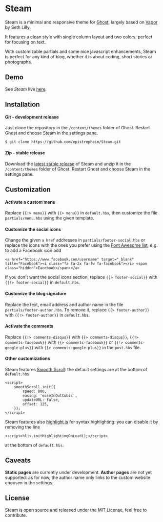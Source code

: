 # Steam
Steam is a minimal and responsive theme for [Ghost](http://ghost.org/), largely based on [Vapor](https://github.com/sethlilly/Vapor) by Seth Lilly.

It features a clean style with single column layout and two colors, perfect for focusing on text.

With customizable partials and some nice javascript enhancements, Steam is perfect for any kind of blog, whether it is about coding, short stories or photographs.

## Demo
See *Steam* live [here](http://epistrephe.in/steam/).

## Installation
#### Git - development release
Just clone the repository in the `/content/themes` folder of Ghost. Restart Ghost and choose Steam in the settings pane.

    $ git clone https://github.com/epistrephein/Steam.git

#### Zip - stable release
Download the [latest stable release](https://github.com/epistrephein/Steam/releases) of Steam and unzip it in the `/content/themes` folder of Ghost. Restart Ghost and choose Steam in the settings pane.

## Customization
#### Activate a custom menu
Replace `{{!> menu}}` with `{{> menu}}` in `default.hbs`, then customize the file `partials/menu.hbs` using the given template.

#### Customize the social icons
Change the given `a href` addresses in `partials/footer-social.hbs` or replace the icons with the ones you prefer using the [Font Awesome list](http://fortawesome.github.io/Font-Awesome/icons/), e.g. to add a Facebook icon add

    <a href="https://www.facebook.com/username" target="_blank" title="Facebook"><i class="fa fa-2x fa-fw fa-facebook"></i> <span class="hidden">Facebook</span></a>

If you don't want the social icons section, replace `{{> footer-social}}` with `{{!> footer-social}}` in `default.hbs`.

#### Customize the blog signature
Replace the text, email address and author name in the file `partials/footer-author.hbs`. To remove it, replace `{{> footer-author}}` with `{{!> footer-author}}` in `default.hbs`.

#### Activate the comments
Replace `{{!> comments-disqus}}` with `{{> comments-disqus}}`, `{{!> comments-facebook}}` with `{{> comments-facebook}}` or `{{!> comments-google-plus}}` with `{{> comments-google-plus}}` in the `post.hbs` file.

#### Other customizations
Steam features [Smooth Scroll](https://github.com/cferdinandi/smooth-scroll): the default settings are at the bottom of `default.hbs`

    <script>
        smoothScroll.init({
            speed: 800,
            easing: 'easeInOutCubic',
            updateURL: false,
            offset: 125,
        });
    </script>

Steam features also [highlight.js](https://highlightjs.org) for syntax highlighting: you can disable it by removing the line 
    
    <script>hljs.initHighlightingOnLoad();</script>

at the bottom of `default.hbs`.

## Caveats
**Static pages** are currently under development.
**Author pages** are not yet supported: as for now, the author name only links to the custom website choosen in the settings.

## License
Steam is open source and released under the MIT License, feel free to contribute.
